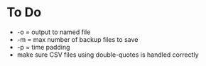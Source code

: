 # To Do
* -o = output to named file
* -m = max number of backup files to save
* -p = time padding  
* make sure CSV files using double-quotes is handled correctly
